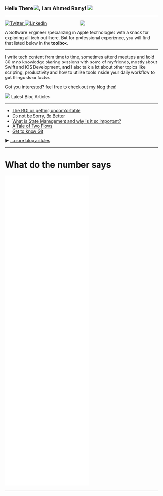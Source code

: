 ### Hello There <img src="https://raw.githubusercontent.com/MartinHeinz/MartinHeinz/master/wave.gif" width="30px">, I am Ahmed Ramy! <img src="https://emojis.slackmojis.com/emojis/images/1453827617/277/kylo_ren.png?1453827617" width="30px">

---
<div align="left">
  <a href="https://twitter.com/iDevAR23">
    <img
      src="https://img.shields.io/twitter/follow/iDevAR23?label=Twitter&logo=twitter&style=flat-square&color=1da1f2&logoColor=ffffff"
      alt="Twitter"
    />
  </a>
  <a href="https://www.linkedin.com/in/aramy23/">
    <img
      src="https://img.shields.io/static/v1?logo=linkedin&style=flat-square&color=0072b1&label=LinkedIn&message=%E2%98%86"
      alt="LinkedIn"
    />
  </a>

  <a href="https://app.daily.dev/aramy23" target="_blank">
    <img
      width="256"
      align="right"
      src="https://api.daily.dev/devcards/59588e67a94a4c209d148c0de61a4e4c.png?r=t86"
    />
  </a>
  
  <p>
A Software Engineer specializing in Apple technologies with a knack for exploring all tech out there. 
But for professional experience, you will find that listed below in the <strong>toolbox</strong>.
  </p>


  --- 
I write tech content from time to time, sometimes attend meetups and hold 30 mins knowledge sharing sessions with some of my friends, mostly about Swift and iOS Development, **and** I also talk a lot about other topics like scripting, productivity and how to utilize tools inside your daily workflow to get things done faster.

Got you interested? feel free to check out my [blog](https://ramy.hashnode.dev) then! 

<img src="https://emojis.slackmojis.com/emojis/images/1600706728/10521/meow_code.gif?1600706728" width="30px"> Latest Blog Articles

  ---
<!-- BLOG-POST-LIST:START -->
- [The ROI on getting uncomfortable](https://ramy.hashnode.dev/the-roi-on-getting-uncomfortable)
- [Do not be Sorry, Be Better.](https://ramy.hashnode.dev/do-not-be-sorry-be-better)
- [What is State Management and why is it so important?](https://ramy.hashnode.dev/what-is-state-management-and-why-is-it-so-important)
- [A Tale of Two Flows](https://ramy.hashnode.dev/a-tale-of-two-flows)
- [Get to know Git](https://ramy.hashnode.dev/get-to-know-git)
<!-- BLOG-POST-LIST:END -->

▶ [...more blog articles](https://ramy.hashnode.dev)
  </p>
</div>

---

# What do the number says

<div width="100%">
  
![Metrics](https://github.com/ARamy23/ARamy23/blob/main/metrics.classic.svg)
  
</div>

--- 

